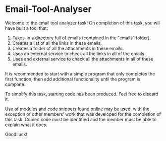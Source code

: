 # Email-Tool-Analyser

Welcome to the email tool analyzer task!
On completion of this task, you will have built a tool that:

1.  Takes-in a directory full of emails (contained in the "emails" folder).
2.  Creates a list of all the links in these emails.
3.  Creates a folder of all the attachments in these emails.
4.  Uses an external service to check all the links in all of the emails.
5.  Uses and external service to check all the attachments in all of these emails.

It is recommended to start with a simple program that only completes the first function, then add additional functionality until the program is complete.

To simplify this task, starting code has been produced. Feel free to discard it.

Use of modules and code snippets found online may be used, with the exception of other members’ work that was developed for the completion of this task. Copied code must be identified and the member must be able to explain what it does.

Good luck!
